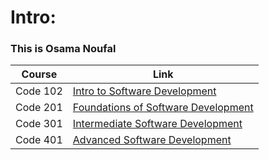 # Intro:

### This is Osama Noufal



| Course | Link |
| ------ |------- |
Code 102 | [Intro to Software Development](Code_102.md)
Code 201 | [Foundations of Software Development](Code_201.md)
Code 301 | [Intermediate Software Development](Code_301.md)
Code 401 | [Advanced Software Development](Code_401.md)
